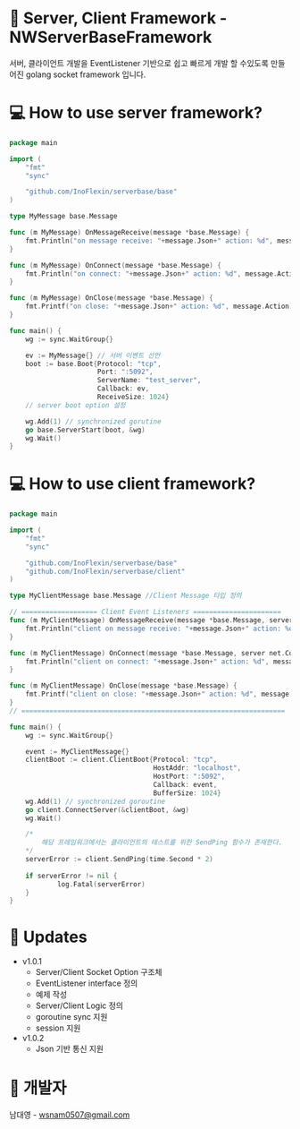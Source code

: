 # 🏬 Server, Client Framework - NWServerBaseFramework
서버, 클라이언트 개발을 EventListener 기반으로 쉽고 빠르게 개발 할 수있도록 만들어진  golang socket framework 입니다.  

# 💻 How to use server framework?
```go
package main

import (
    "fmt"
    "sync"

    "github.com/InoFlexin/serverbase/base"
)

type MyMessage base.Message

func (m MyMessage) OnMessageReceive(message *base.Message) {
	fmt.Println("on message receive: "+message.Json+" action: %d", message.Action)
}

func (m MyMessage) OnConnect(message *base.Message) {
	fmt.Println("on connect: "+message.Json+" action: %d", message.Action)
}

func (m MyMessage) OnClose(message *base.Message) {
	fmt.Printf("on close: "+message.Json+" action: %d", message.Action)
}

func main() {
	wg := sync.WaitGroup{} 

	ev := MyMessage{} // 서버 이벤트 선언
	boot := base.Boot{Protocol: "tcp",
                      Port: ":5092",
                      ServerName: "test_server",
                      Callback: ev,
                      ReceiveSize: 1024}
	// server boot option 설정

	wg.Add(1) // synchronized gorutine
	go base.ServerStart(boot, &wg)
	wg.Wait()
}
```

# 💻 How to use client framework?
```go
package main

import (
	"fmt"
	"sync"

	"github.com/InoFlexin/serverbase/base"
	"github.com/InoFlexin/serverbase/client"
)

type MyClientMessage base.Message //Client Message 타입 정의

// =================== Client Event Listeners ======================
func (m MyClientMessage) OnMessageReceive(message *base.Message, server net.Conn) {
	fmt.Println("client on message receive: "+message.Json+" action: %d", message.Action)
}

func (m MyClientMessage) OnConnect(message *base.Message, server net.Conn) {
	fmt.Println("client on connect: "+message.Json+" action: %d", message.Action)
}

func (m MyClientMessage) OnClose(message *base.Message) {
	fmt.Printf("client on close: "+message.Json+" action: %d", message.Action)
}
// ==================================================================

func main() {
    wg := sync.WaitGroup{}

    event := MyClientMessage{}
    clientBoot := client.ClientBoot{Protocol: "tcp",
                                    HostAddr: "localhost",
                                    HostPort: ":5092",
                                    Callback: event, 
                                    BufferSize: 1024}		
    wg.Add(1) // synchronized goroutine
    go client.ConnectServer(&clientBoot, &wg)
    wg.Wait()

    /*
        해당 프레임워크에서는 클라이언트의 테스트를 위한 SendPing 함수가 존재한다.
    */
    serverError := client.SendPing(time.Second * 2)
    
    if serverError != nil {
            log.Fatal(serverError)
    }
}
```

# 📂 Updates
- v1.0.1
    - Server/Client Socket Option 구조체
    - EventListener interface 정의
    - 예제 작성
    - Server/Client Logic 정의
    - goroutine sync 지원
    - session 지원
- v1.0.2
    - Json 기반 통신 지원

# 🙋‍ 개발자
남대영 - wsnam0507@gmail.com
